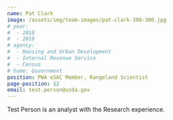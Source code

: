 ```yaml
---
name: Pat Clark
image: /assets/img/team-images/pat-clark-300-300.jpg
# year:
#  - 2018
#  - 2019
# agency:   
#  - Housing and Urban Development
#  - Internal Revenue Service
#  - Census
# home: Government
position: PWA eSAC Member, Rangeland Scientist
page-position: 12
email: test.person@usda.gov
---
```


Test Person is an analyst with the Research experience.

